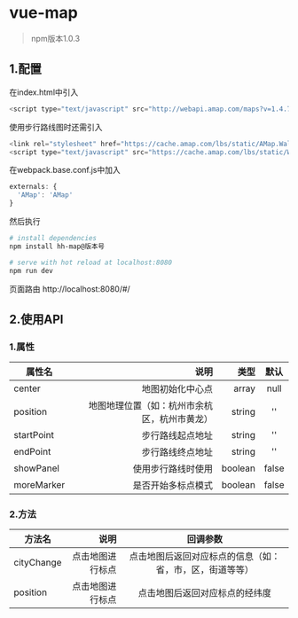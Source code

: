 # vue-map

> npm版本1.0.3

## 1.配置

在index.html中引入
```javascript
<script type="text/javascript" src="http://webapi.amap.com/maps?v=1.4.7&key=你的开发key（详细请看官网https://lbs.amap.com/）"></script>
```

使用步行路线图时还需引入
```javascript
<link rel="stylesheet" href="https://cache.amap.com/lbs/static/AMap.WalkingRender1120.css"/>
<script type="text/javascript" src="https://cache.amap.com/lbs/static/WalkingRender1230.js"></script>
```

在webpack.base.conf.js中加入
```javascript
externals: {
  'AMap': 'AMap'
}
```

然后执行

``` bash
# install dependencies
npm install hh-map@版本号

# serve with hot reload at localhost:8080
npm run dev
```

页面路由
http://localhost:8080/#/

## 2.使用API

### 1.属性
| 属性名     |  说明 | 类型   |  默认  |
| --------   | -----:  | -----:  | :----:  |
| center     | 地图初始化中心点 | array |   null     |
| position   | 地图地理位置（如：杭州市余杭区，杭州市黄龙） |   string   |   ''   |
| startPoint   | 步行路线起点地址 |   string   |   ''   |
| endPoint   | 步行路线终点地址 |   string   |   ''   |
| showPanel   | 使用步行路线时使用 |   boolean   |   false   |
| moreMarker   | 是否开始多标点模式 |   boolean   |   false   |

### 2.方法
| 方法名        | 说明   |  回调参数  |
| --------   | -----:  | :----:  |
| cityChange     | 点击地图进行标点 |   点击地图后返回对应标点的信息（如：省，市，区，街道等等）    |
| position        |   点击地图进行标点   |   点击地图后返回对应标点的经纬度   |
